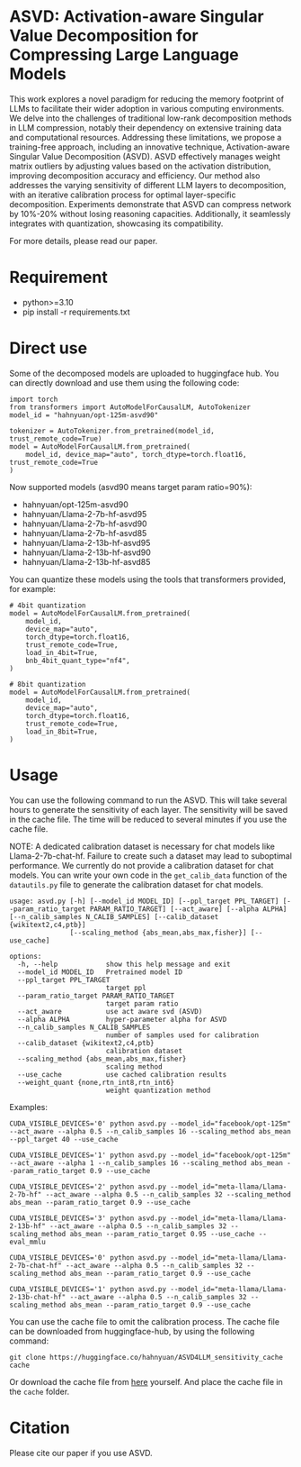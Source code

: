 # ASVD: Activation-aware Singular Value Decomposition for Compressing Large Language Models

This work explores a novel paradigm for reducing the memory footprint of LLMs to facilitate their wider adoption in various computing environments. We delve into the challenges of traditional low-rank decomposition methods in LLM compression, notably their dependency on extensive training data and computational resources. Addressing these limitations, we propose a training-free approach, including an innovative technique, Activation-aware Singular Value Decomposition (ASVD). ASVD effectively manages weight matrix outliers by adjusting values based on the activation distribution, improving decomposition accuracy and efficiency. Our method also addresses the varying sensitivity of different LLM layers to decomposition, with an iterative calibration process for optimal layer-specific decomposition. Experiments demonstrate that ASVD can compress network by 10\%-20\% without losing reasoning capacities. Additionally, it seamlessly integrates with quantization, showcasing its compatibility.

For more details, please read our paper.

# Requirement
- python>=3.10
- pip install -r requirements.txt

# Direct use

Some of the decomposed models are uploaded to huggingface hub. You can directly download and use them using the following code:

```python3
import torch
from transformers import AutoModelForCausalLM, AutoTokenizer
model_id = "hahnyuan/opt-125m-asvd90"

tokenizer = AutoTokenizer.from_pretrained(model_id, trust_remote_code=True)
model = AutoModelForCausalLM.from_pretrained(
    model_id, device_map="auto", torch_dtype=torch.float16, trust_remote_code=True
)
```

Now supported models (asvd90 means target param ratio=90%):
- hahnyuan/opt-125m-asvd90 
- hahnyuan/Llama-2-7b-hf-asvd95
- hahnyuan/Llama-2-7b-hf-asvd90
- hahnyuan/Llama-2-7b-hf-asvd85
- hahnyuan/Llama-2-13b-hf-asvd95
- hahnyuan/Llama-2-13b-hf-asvd90
- hahnyuan/Llama-2-13b-hf-asvd85

You can quantize these models using the tools that transformers provided, for example:
```python3
# 4bit quantization
model = AutoModelForCausalLM.from_pretrained(
    model_id,
    device_map="auto",
    torch_dtype=torch.float16,
    trust_remote_code=True,
    load_in_4bit=True,
    bnb_4bit_quant_type="nf4",
)

# 8bit quantization
model = AutoModelForCausalLM.from_pretrained(
    model_id,
    device_map="auto",
    torch_dtype=torch.float16,
    trust_remote_code=True,
    load_in_8bit=True,
)
```

# Usage

You can use the following command to run the ASVD. This will take several hours to generate the sensitivity of each layer. The sensitivity will be saved in the cache file. 
The time will be reduced to several minutes if you use the cache file.

NOTE: A dedicated calibration dataset is necessary for chat models like Llama-2-7b-chat-hf. Failure to create such a dataset may lead to suboptimal performance. We currently do not provide a calibration dataset for chat models. You can write your own code in the `get_calib_data` function of the `datautils.py` file to generate the calibration dataset for chat models.

```
usage: asvd.py [-h] [--model_id MODEL_ID] [--ppl_target PPL_TARGET] [--param_ratio_target PARAM_RATIO_TARGET] [--act_aware] [--alpha ALPHA] [--n_calib_samples N_CALIB_SAMPLES] [--calib_dataset {wikitext2,c4,ptb}]
               [--scaling_method {abs_mean,abs_max,fisher}] [--use_cache]

options:
  -h, --help            show this help message and exit
  --model_id MODEL_ID   Pretrained model ID
  --ppl_target PPL_TARGET
                        target ppl
  --param_ratio_target PARAM_RATIO_TARGET
                        target param ratio
  --act_aware           use act aware svd (ASVD)
  --alpha ALPHA         hyper-parameter alpha for ASVD
  --n_calib_samples N_CALIB_SAMPLES
                        number of samples used for calibration
  --calib_dataset {wikitext2,c4,ptb}
                        calibration dataset
  --scaling_method {abs_mean,abs_max,fisher}
                        scaling method
  --use_cache           use cached calibration results
  --weight_quant {none,rtn_int8,rtn_int6}
                        weight quantization method
```


Examples:
```
CUDA_VISIBLE_DEVICES='0' python asvd.py --model_id="facebook/opt-125m" --act_aware --alpha 0.5 --n_calib_samples 16 --scaling_method abs_mean --ppl_target 40 --use_cache

CUDA_VISIBLE_DEVICES='1' python asvd.py --model_id="facebook/opt-125m" --act_aware --alpha 1 --n_calib_samples 16 --scaling_method abs_mean --param_ratio_target 0.9 --use_cache

CUDA_VISIBLE_DEVICES='2' python asvd.py --model_id="meta-llama/Llama-2-7b-hf" --act_aware --alpha 0.5 --n_calib_samples 32 --scaling_method abs_mean --param_ratio_target 0.9 --use_cache

CUDA_VISIBLE_DEVICES='3' python asvd.py --model_id="meta-llama/Llama-2-13b-hf" --act_aware --alpha 0.5 --n_calib_samples 32 --scaling_method abs_mean --param_ratio_target 0.95 --use_cache --eval_mmlu

CUDA_VISIBLE_DEVICES='0' python asvd.py --model_id="meta-llama/Llama-2-7b-chat-hf" --act_aware --alpha 0.5 --n_calib_samples 32 --scaling_method abs_mean --param_ratio_target 0.9 --use_cache

CUDA_VISIBLE_DEVICES='1' python asvd.py --model_id="meta-llama/Llama-2-13b-chat-hf" --act_aware --alpha 0.5 --n_calib_samples 32 --scaling_method abs_mean --param_ratio_target 0.9 --use_cache

```

You can use the cache file to omit the calibration process. The cache file can be downloaded from huggingface-hub, by using the following command:
```
git clone https://huggingface.co/hahnyuan/ASVD4LLM_sensitivity_cache cache
```
Or download the cache file from [here](https://huggingface.co/hahnyuan/ASVD4LLM_sensitivity_cache/tree/main) yourself. And place the cache file in the `cache` folder.

# Citation

Please cite our paper if you use ASVD.